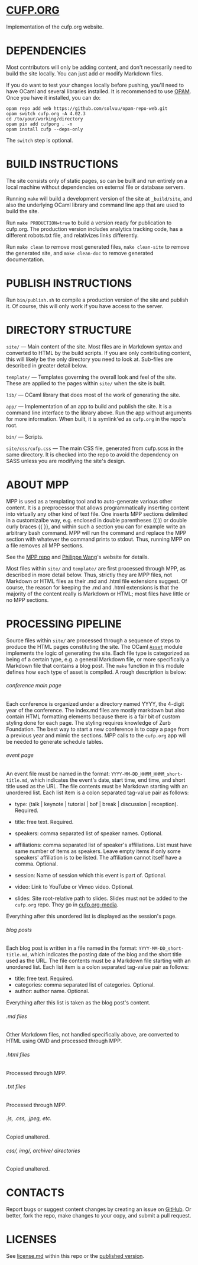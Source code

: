 [CUFP.ORG](http://cufp.org)
===========================
Implementation of the cufp.org website.


DEPENDENCIES
============
Most contributors will only be adding content, and don't necessarily
need to build the site locally. You can just add or modify Markdown
files.

If you do want to test your changes locally before pushing, you'll
need to have OCaml and several libraries installed. It is recommended
to use [OPAM](http://opam.ocaml.org/). Once you have it installed, you
can do:

```
opam repo add web https://github.com/solvuu/opam-repo-web.git
opam switch cufp.org -A 4.02.3
cd /to/your/working/directory
opam pin add cufporg . -n
opam install cufp --deps-only
```

The `switch` step is optional.


BUILD INSTRUCTIONS
==================
The site consists only of static pages, so can be built and run
entirely on a local machine without dependencies on external file or
database servers.

Running `make` will build a development version of the site at
`_build/site`, and also the underlying OCaml library and command line
app that are used to build the site.

Run `make PRODUCTION=true` to build a version ready for publication
to cufp.org. The production version includes analytics tracking code,
has a different robots.txt file, and relativizes links differently.

Run `make clean` to remove most generated files, `make clean-site`
to remove the generated site, and `make clean-doc` to remove
generated documentation.


PUBLISH INSTRUCTIONS
====================
Run `bin/publish.sh` to compile a production version of the site and
publish it. Of course, this will only work if you have access to the
server.


DIRECTORY STRUCTURE
===================
`site/` — Main content of the site. Most files are in Markdown
syntax and converted to HTML by the build scripts. If you are only
contributing content, this will likely be the only directory you need
to look at. Sub-files are described in greater detail below.

`template/` — Templates governing the overall look and feel of the
site. These are applied to the pages within `site/` when the site
is built.

`lib/` — OCaml library that does most of the work of generating
the site.

`app/` — Implementation of an app to build and publish the
site. It is a command line interface to the library above. Run the app
without arguments for more information. When built, it is symlink'ed
as `cufp.org` in the repo's root.

`bin/` — Scripts.

`site/css/cufp.css` — The main CSS file, generated from cufp.scss
in the same directory. It is checked into the repo to avoid the
dependency on SASS unless you are modifying the site's design.


ABOUT MPP
=========
MPP is used as a templating tool and to auto-generate various other
content. It is a preprocessor that allows programmatically inserting
content into virtually any other kind of text file. One inserts MPP
sections delimited in a customizalbe way, e.g. enclosed in double
parentheses (( )) or double curly braces {{ }}, and within such a
section you can for example write an arbitrary bash command. MPP will
run the command and replace the MPP section with whatever the command
prints to stdout. Thus, running MPP on a file removes all MPP
sections.

See the [MPP repo](https://github.com/pw374/MPP-language-blender) and
[Philippe Wang](http://pw374.github.io/)'s website for details.

Most files within `site/` and `template/` are first processed
through MPP, as described in more detail below. Thus, strictly they
are MPP files, not Markdown or HTML files as their .md and .html file
extensions suggest. Of course, the reason for keeping the .md and
.html extensions is that the majority of the content really is
Markdown or HTML; most files have little or no MPP sections.


PROCESSING PIPELINE
===================
Source files within `site/` are processed through a sequence of
steps to produce the HTML pages constituting the site. The OCaml
[`Asset`](https://github.com/CUFP/cufp.org/blob/master/lib/cufp_asset.mli)
module implements the logic of generating the site. Each file type is
categorized as being of a certain type, e.g. a general Markdown file,
or more specifically a Markdown file that contains a blog post. The
`make` function in this module defines how each type of asset is
compiled. A rough description is below:

###### conference main page
Each conference is organized under a directory named YYYY, the 4-digit
year of the conference. The index.md files are mostly markdown but
also contain HTML formatting elements because there is a fair bit of
custom styling done for each page. The styling requires knowledge of
Zurb Foundation. The best way to start a new conference is to copy a
page from a previous year and mimic the sections. MPP calls to the
`cufp.org` app will be needed to generate schedule tables.

###### event page
An event file must be named in the format:
`YYYY-MM-DD_HHMM_HHMM_short-title.md`, which indicates the event's
date, start time, end time, and short title used as the URL. The file
contents must be Markdown starting with an unordered list. Each list
item is a colon separated tag-value pair as follows:

- type: (talk | keynote | tutorial | bof | break | discussion |
  reception). Required.

- title: free text. Required.

- speakers: comma separated list of speaker names. Optional.

- affiliations: comma separated list of speaker's affiliations. List
  must have same number of items as speakers. Leave empty items if
  only some speakers' affiliation is to be listed. The affiliation
  cannot itself have a comma. Optional.

- session: Name of session which this event is part of. Optional.

- video: Link to YouTube or Vimeo video. Optional.

- slides: Site root-relative path to slides. Slides must not be added
  to the `cufp.org` repo. They go in
  [cufp.org-media](https://github.com/CUFP/cufp.org-media).

Everything after this unordered list is displayed as the session's
page.

###### blog posts
Each blog post is written in a file named in the format:
`YYYY-MM-DD_short-title.md`, which indicates the posting date of the
blog and the short title used as the URL. The file contents must be a
Markdown file starting with an unordered list. Each list item is a
colon separated tag-value pair as follows:

- title: free text. Required.
- categories: comma separated list of categories. Optional.
- author: author name. Optional.

Everything after this list is taken as the blog post's content.

###### .md files
Other Markdown files, not handled specifically above, are converted to
HTML using OMD and processed through MPP.

###### .html files
Processed through MPP.

###### .txt files
Processed through MPP.

###### .js, .css, .jpeg, etc.
Copied unaltered.

###### css/, img/, archive/ directories
Copied unaltered.


CONTACTS
========
Report bugs or suggest content changes by creating an issue on
[GitHub](https://github.com/cufp/cufp.org). Or better, fork the repo,
make changes to your copy, and submit a pull request.


LICENSES
========
See
[license.md](https://github.com/CUFP/cufp.org/blob/master/site/license.md)
within this repo or the [published
version](http://cufp.org/license.html).
